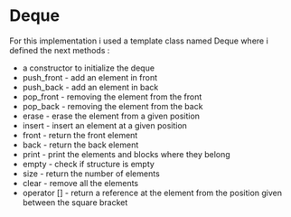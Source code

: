 # Deque

For this implementation i used a template class named Deque where i defined the next methods : 
 - a constructor to initialize the deque
 - push_front - add an element in front
 - push_back - add an element in back
 - pop_front - removing the element from the front
 - pop_back - removing the element from the back
 - erase - erase the element from a given position
 - insert - insert an element at a given position
 - front - return the front element
 - back - return the back element
 - print - print the elements and blocks where they belong
 - empty - check if structure is empty
 - size - return the number of elements
 - clear - remove all the elements
 - operator [] - return a reference at the element from the position given between the square bracket
